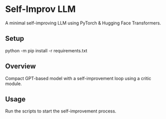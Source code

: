 # Self-Improv LLM
A minimal self-improving LLM using PyTorch & Hugging Face Transformers.

## Setup
python -m pip install -r requirements.txt

## Overview
Compact GPT-based model with a self-improvement loop using a critic module.

## Usage
Run the scripts to start the self-improvement process. 